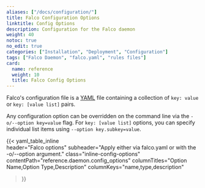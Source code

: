 ```yaml
---
aliases: ["/docs/configuration/"]
title: Falco Configuration Options
linktitle: Config Options
description: Configuration for the Falco daemon
weight: 40
notoc: true
no_edit: true
categories: ["Installation", "Deployment", "Configuration"]
tags: ["Falco Daemon", "falco.yaml", "rules files"]
card:
  name: reference
  weight: 10
  title: Falco Config Options
---
```


Falco's configuration file is a [YAML](http://www.yaml.org/start.html) file containing a collection of `key: value` or `key: [value list]` pairs.

Any configuration option can be overridden on the command line via the `-o/--option key=value` flag. 
For `key: [value list]` options, you can specify individual list items using `--option key.subkey=value`.

{{< yaml_table_inline  
    header="Falco options"
    subheader="Apply either via falco.yaml or with the -o/--option argument."
    class="inline-config-options"
    contentPath="reference.daemon.config_options"
    columnTitles="Option Name,Option Type,Description"
    columnKeys="name,type,description"
>}}
